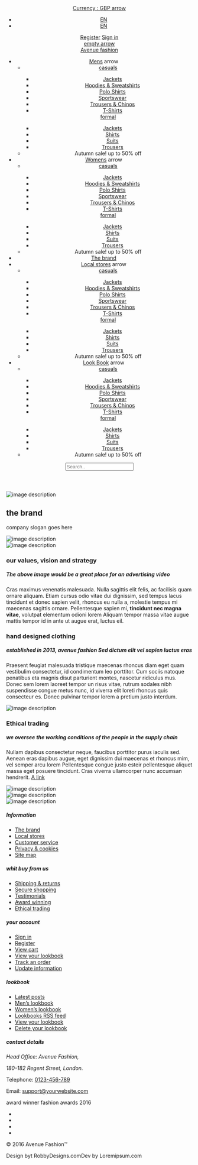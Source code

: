 <!DOCTYPE html>
<html lang="en">

<head>
    <meta charset="utf-8">
    <meta name="viewport" content="width=device-width, initial-scale=1">
    <meta http-equiv="X-UA-Compatible" content="IE=edge">
    <meta name="format-detection" content="telephone=no">
    <title>Ave</title>
    <link rel="stylesheet" href="css/styles.css">
    <script src="js/jquery-1.12.4.min.js"></script>
    <script src="js/slick.min.js"></script>
    <script src="js/bootstrap.bundle.min.js"></script>
    <script src="https://maps.googleapis.com/maps/api/js?key="></script>
    <script src="js/jquery.validate.min.js"></script>
    <script src="js/select2.full.js"></script>
    <script src="js/scripts.js"></script>
</head>

<body>
    <div class="wrapper white-header">
        <header id="header" class="header">
            <div class="header-row">
                <div class="container">
                    <div class="row">
                        <div class="col-3">
                            <div class="language">
                                <a href="#"
                                    >Currency : GBP <span class="arrow"><span class="sr-only">arrow</span></span></a
                                >
                                <ul>
                                    <li><a href="#">EN</a></li>
                                    <li><a href="">EN</a></li>
                                </ul>
                            </div>
                        </div>
                        <div class="col-9">
                            <div class="header-box">
                                <div>
                                    <a href="#">Register</a>
                                    <a href="#">Sign in</a>
                                </div>
                                <a href="#" class="basket">
                                    <i class="fa fa-shopping-cart" aria-hidden="true"></i>
                                    <span>empty</span>
                                    <span class="arrow"><span class="sr-only">arrow</span></span>
                                </a>
                            </div>
                        </div>
                    </div>
                </div>
            </div>
            <div class="container-large">
                <div class="row">
                    <div class="col-3">
                        <a href="#" class="logo">Avenue <span>fashion</span></a>
                    </div>
                    <div class="col-9">
                        <div class="header-large-box">
                            <ul class="header-menu">
                                <div class="open-menu">
                                    <span class="bar1"></span>
                                    <span class="bar2"></span>
                                    <span class="bar3"></span>
                                </div>
                                <li>
                                    <a href="#">Mens</a>
                                    <span class="arrow"><span class="sr-only">arrow</span></span>
                                    <ul>
                                        <li>
                                            <div>
                                                <a href="#">casuals</a>
                                                <ul>
                                                    <li><a href="#">Jackets</a></li>
                                                    <li><a href="#">Hoodies & Sweatshirts</a></li>
                                                    <li><a href="#">Polo Shirts</a></li>
                                                    <li><a href="#">Sportswear</a></li>
                                                    <li><a href="#">Trousers & Chinos</a></li>
                                                    <li><a href="#">T-Shirts</a></li>
                                                </ul>
                                            </div>
                                            <div>
                                                <a href="#">formal</a>
                                                <ul>
                                                    <li><a href="#">Jackets</a></li>
                                                    <li><a href="#">Shirts</a></li>
                                                    <li><a href="#">Suits</a></li>
                                                    <li><a href="#">Trousers</a></li>
                                                </ul>
                                            </div>
                                        </li>
                                        <li>
                                            <div class="banner">
                                                <span>Autumn sale!</span>
                                                <span>up to 50% off</span>
                                            </div>
                                        </li>
                                    </ul>
                                </li>
                                <li>
                                    <a href="#">Womens</a>
                                    <span class="arrow"><span class="sr-only">arrow</span></span>
                                    <ul>
                                        <li>
                                            <div>
                                                <a href="#">casuals</a>
                                                <ul>
                                                    <li><a href="#">Jackets</a></li>
                                                    <li><a href="#">Hoodies & Sweatshirts</a></li>
                                                    <li><a href="#">Polo Shirts</a></li>
                                                    <li><a href="#">Sportswear</a></li>
                                                    <li><a href="#">Trousers & Chinos</a></li>
                                                    <li><a href="#">T-Shirts</a></li>
                                                </ul>
                                            </div>
                                            <div>
                                                <a href="#">formal</a>
                                                <ul>
                                                    <li><a href="#">Jackets</a></li>
                                                    <li><a href="#">Shirts</a></li>
                                                    <li><a href="#">Suits</a></li>
                                                    <li><a href="#">Trousers</a></li>
                                                </ul>
                                            </div>
                                        </li>
                                        <li>
                                            <div class="banner">
                                                <span>Autumn sale!</span>
                                                <span>up to 50% off</span>
                                            </div>
                                        </li>
                                    </ul>
                                </li>
                                <li>
                                    <a href="#">The brand</a>
                                </li>
                                <li>
                                    <a href="#">Local stores</a>
                                    <span class="arrow"><span class="sr-only">arrow</span></span>
                                    <ul>
                                        <li>
                                            <div>
                                                <a href="#">casuals</a>
                                                <ul>
                                                    <li><a href="#">Jackets</a></li>
                                                    <li><a href="#">Hoodies & Sweatshirts</a></li>
                                                    <li><a href="#">Polo Shirts</a></li>
                                                    <li><a href="#">Sportswear</a></li>
                                                    <li><a href="#">Trousers & Chinos</a></li>
                                                    <li><a href="#">T-Shirts</a></li>
                                                </ul>
                                            </div>
                                            <div>
                                                <a href="#">formal</a>
                                                <ul>
                                                    <li><a href="#">Jackets</a></li>
                                                    <li><a href="#">Shirts</a></li>
                                                    <li><a href="#">Suits</a></li>
                                                    <li><a href="#">Trousers</a></li>
                                                </ul>
                                            </div>
                                        </li>
                                        <li>
                                            <div class="banner">
                                                <span>Autumn sale!</span>
                                                <span>up to 50% off</span>
                                            </div>
                                        </li>
                                    </ul>
                                </li>
                                <li>
                                    <a href="#">Look Book</a>
                                    <span class="arrow"><span class="sr-only">arrow</span></span>
                                    <ul>
                                        <li>
                                            <div>
                                                <a href="#">casuals</a>
                                                <ul>
                                                    <li><a href="#">Jackets</a></li>
                                                    <li><a href="#">Hoodies & Sweatshirts</a></li>
                                                    <li><a href="#">Polo Shirts</a></li>
                                                    <li><a href="#">Sportswear</a></li>
                                                    <li><a href="#">Trousers & Chinos</a></li>
                                                    <li><a href="#">T-Shirts</a></li>
                                                </ul>
                                            </div>
                                            <div>
                                                <a href="#">formal</a>
                                                <ul>
                                                    <li><a href="#">Jackets</a></li>
                                                    <li><a href="#">Shirts</a></li>
                                                    <li><a href="#">Suits</a></li>
                                                    <li><a href="#">Trousers</a></li>
                                                </ul>
                                            </div>
                                        </li>
                                        <li>
                                            <div class="banner">
                                                <span>Autumn sale!</span>
                                                <span>up to 50% off</span>
                                            </div>
                                        </li>
                                    </ul>
                                </li>
                            </ul>
                            <div class="search">
                                <input type="text" placeholder="Search.." />
                                <a href="#"> <i class="fa fa-search" aria-hidden="true"></i></a>
                            </div>
                            <div class="black-mask"></div>
                            <div class="open-menu">
                                <span class="bar1"></span>
                                <span class="bar2"></span>
                                <span class="bar3"></span>
                            </div>
                        </div>
                    </div>
                </div>
            </div>
        </header>
        <!-- / header -->
        <main class="content">
            <section class="main-screen not-full lazyload-img-to-bg">
                <img data-src="images/bg-main-screen-02.jpg" src="#" alt="image description" loading="lazy" class="lazyload lazyload-bg" />
                <div class="bg-mask"></div>
                <div class="container-large">
                    <div class="main-screen-inner">
                        <h1>the <span>brand</span></h1>
                        <p class="main-screen-subtitle">company slogan goes here</p>
                    </div>
                </div>
            </section>
            <!-- / main-screen -->
            <section class="clothing">
                <div class="container">
                    <div class="row">
                        <div class="col-md-6">
                            <div class="col-md-12">
                                <div class="clothing-box clothing-item">
                                    <div class="item-picture lazyload-img-to-bg">
                                        <img data-src="images/img-clothing-01.jpg" src="#" alt="image description" loading="lazy" class="lazyload lazyload-bg" />
                                    </div>
                                </div>
                            </div>
                            <div class="col-md-12">
                                <div class="clothing-box clothing-item">
                                    <div class="item-picture lazyload-img-to-bg">
                                        <img data-src="images/img-clothing-02.jpg" src="#" alt="image description" loading="lazy" class="lazyload lazyload-bg" />
                                    </div>
                                    <h3>our values, vision and strategy</h3>
                                    <h5>The above image would be a great place for an advertising video</h5>
                                    <p>
                                        Cras maximus venenatis malesuada. Nulla sagittis elit felis, ac facilisis quam ornare aliquam. Etiam cursus odio vitae dui dignissim, sed tempus lacus tincidunt et donec sapien velit, rhoncus eu nulla a,
                                        molestie tempus mi maecenas sagittis ornare. Pellentesque sapien mi, <strong>tincidunt nec magna vitae</strong>, volutpat elementum odioni lorem Aliquam tempor massa vitae augue mattis tempor id in ante ut
                                        augue erat, luctus eil.
                                    </p>
                                </div>
                            </div>
                        </div>
                        <div class="col-md-6">
                            <div class="col-md-12">
                                <div class="clothing-box clothing-item margin">
                                    <h3>hand designed clothing</h3>
                                    <h5>established in 2013, avenue fashion Sed dictum elit vel sapien luctus eras</h5>
                                    <p>
                                        Praesent feugiat malesuada tristique maecenas rhoncus diam eget quam vestibulim consectetur, id condimentum leo porttitor. Cum sociis natoque penatibus eta magnis disut parturient montes, nascetur ridiculus
                                        mus. Donec sem lorem laoreet tempor un risus vitae, rutrum sodales nibh suspendisse congue metus nunc, id viverra elit loreti rhoncus quis consecteur es. Donec pulvinar tempor lorem a pretium justo interdum.
                                    </p>
                                </div>
                            </div>
                            <div class="col-md-12">
                                <div class="clothing-box clothing-item">
                                    <div class="item-picture lazyload-img-to-bg">
                                        <img data-src="images/img-clothing-03.jpg" src="#" alt="image description" loading="lazy" class="lazyload lazyload-bg" />
                                    </div>
                                    <h3>Ethical trading</h3>
                                    <h5>we oversee the working conditions of the people in the supply chain</h5>
                                    <p>
                                        Nullam dapibus consectetur neque, faucibus porttitor purus iaculis sed. Aenean eras dapibus augue, eget dignissim dui maecenas et rhoncus mim, vel semper arcu lorem Pellentesque congue justo esteir pellentesque
                                        aliquet massa eget posuere tincidunt. Cras viverra ullamcorper nunc accumsan hendrerit. <a href="#">A link <i class="fa fa-long-arrow-right" aria-hidden="true"></i></a>
                                    </p>
                                </div>
                            </div>
                            <div class="col-md-12">
                                <div class="clothing-box brands">
                                    <div class="brands-item lazyload-img">
                                        <img data-src="images/img-clothing-brand-01.png" src="#" alt="image description" loading="lazy" class="lazyload" />
                                    </div>
                                    <div class="brands-item lazyload-img">
                                        <img data-src="images/img-clothing-brand-02.png" src="#" alt="image description" loading="lazy" class="lazyload" />
                                    </div>
                                    <div class="brands-item lazyload-img">
                                        <img data-src="images/img-clothing-brand-03.png" src="#" alt="image description" loading="lazy" class="lazyload" />
                                    </div>
                                </div>
                            </div>
                        </div>
                    </div>
                </div>
            </section>
            <!-- / clothing -->
        </main>
        <!-- / content -->
        <footer id="footer" class="footer">
            <div class="container">
                <div class="footer-row">
                    <div class="footer-box">
                        <h5>Information</h5>
                        <ul>
                            <li><a href="#">The brand</a></li>
                            <li><a href="#">Local stores</a></li>
                            <li><a href="#">Customer service</a></li>
                            <li><a href="#">Privacy & cookies</a></li>
                            <li><a href="#">Site map</a></li>
                        </ul>
                    </div>
                    <div class="footer-box">
                        <h5>whit buy from us</h5>
                        <ul>
                            <li><a href="#">Shipping & returns</a></li>
                            <li><a href="#">Secure shopping</a></li>
                            <li><a href="#">Testimonials</a></li>
                            <li><a href="#">Award winning</a></li>
                            <li><a href="#">Ethical trading</a></li>
                        </ul>
                    </div>
                    <div class="footer-box">
                        <h5>your account</h5>
                        <ul>
                            <li><a href="#">Sign in</a></li>
                            <li><a href="#">Register</a></li>
                            <li><a href="#">View cart</a></li>
                            <li><a href="#">View your lookbook</a></li>
                            <li><a href="#">Track an order</a></li>
                            <li><a href="#">Update information</a></li>
                        </ul>
                    </div>
                    <div class="footer-box">
                        <h5>lookbook</h5>
                        <ul>
                            <li><a href="#">Latest posts</a></li>
                            <li><a href="#">Men’s lookbook</a></li>
                            <li><a href="#">Women’s lookbook</a></li>
                            <li><a href="#">Lookbooks RSS feed</a></li>
                            <li><a href="#">View your lookbook</a></li>
                            <li><a href="#">Delete your lookbook</a></li>
                        </ul>
                    </div>
                    <div class="footer-box">
                        <h5>contact details</h5>
                        <div class="contacts">
                            <address>
                                <p>Head Office: Avenue Fashion,</p>
                                <p>180-182 Regent Street, London.</p>
                            </address>
                            <p class="phone">Telephone: <a href="tel:123456789">0123-456-789</a></p>
                            <p class="phone">Email: <a href="mailto:aa@gmail.com">support@yourwebsite.com</a></p>
                        </div>
                    </div>
                </div>
                <div class="row">
                    <div class="col-md-6">
                        <div class="banner">
                            <span>award winner</span>
                            <span>fashion awards 2016</span>
                        </div>
                    </div>
                    <div class="col-md-6">
                        <ul class="socials">
                            <li>
                                <a href="#"><i class="fa fa-facebook" aria-hidden="true"></i></a>
                            </li>
                            <li>
                                <a href="#"><i class="fa fa-twitter" aria-hidden="true"></i></a>
                            </li>
                            <li>
                                <a href="#"><i class="fa fa-instagram" aria-hidden="true"></i></a>
                            </li>
                            <li>
                                <a href="#"><i class="fa fa-pinterest-p" aria-hidden="true"></i></a>
                            </li>
                        </ul>
                    </div>
                </div>
            </div>
            <div class="row">
                <div class="container">
                    <div class="row">
                        <div class="col-md-4">&copy; 2016 Avenue Fashion™</div>
                        <div class="col-md-8">
                            <p><span>Design byt RobbyDesigns.com</span><span>Dev by Loremipsum.com</span></p>
                        </div>
                    </div>
                </div>
            </div>
        </footer>
        <!-- / footer -->
        <!--/ footer -->
    </div>
    <!-- / wrapper -->
</body>
